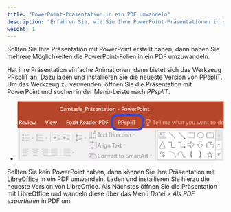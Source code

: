 ```yaml
---
title: "PowerPoint-Präsentation in ein PDF umwandeln"
description: "Erfahren Sie, wie Sie Ihre PowerPoint-Präsentationen in das PDF-Format für die Verwendung mit unserer Software konvertieren können."
weight: 1
---
```


Sollten Sie Ihre Präsentation mit PowerPoint erstellt haben, dann haben Sie mehrere Möglichkeiten die PowerPoint-Folien in ein PDF umzuwandeln.

Hat ihre Präsentation einfache Animationen, dann bietet sich das Werkzeug [PPspliT](https://www.maxonthenet.altervista.org/ppsplit.php "_blank") an. Dazu laden und installieren Sie die neueste Version von PPspliT. Um das Werkzeug zu verwenden, öffnen Sie die Präsentation mit PowerPoint und suchen in der Menü-Leiste nach *PPspliT*.
- ![PPspliT Menü](images/ppsplit.de.png)

Sollten Sie kein PowerPoint haben, dann können Sie Ihre Präsentation mit [LibreOffice](https://de.libreoffice.org/download/download/ "_blank") in ein PDF umwandeln. Laden und installieren Sie hierzu die neueste Version von LibreOffice. Als Nächstes öffnen Sie die Präsentation mit LibreOffice und wandeln diese über das Menü *Datei > Als PDF exportieren* in PDF um.